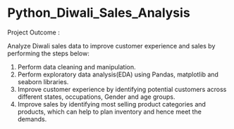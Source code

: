 # Python_Diwali_Sales_Analysis
Project Outcome :

Analyze Diwali sales data to improve customer experience and sales by performing the steps below:
1. Perform data cleaning and manipulation.
2. Perform exploratory data analysis(EDA) using Pandas, matplotlib and seaborn libraries.
3. Improve customer experience by identifying potential customers across different states, occupations, Gender and age groups.
4. Improve sales by identifying most selling product categories and products, which can help to plan inventory and hence meet the demands.

 
